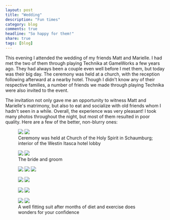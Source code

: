 ```yaml
---
layout: post
title: "Wedding"
description: "Fun times"
category: blog
comments: true
headline: "So happy for them!"
share: true
tags: [blog]
---
```

This evening I attended the wedding of my friends Matt and Marielle.  I had met the two of them through playing Technika at GameWorks a few years ago.  They had always been a couple even well before I met them, but today was their big day.  The ceremony was held at a church, with the reception following afterward at a nearby hotel.  Though I didn't know any of their respective families, a number of friends we made through playing Technika were also invited to the event.

The invitation not only gave me an opportunity to witness Matt and Marielle's matrimony, but also to eat and socialize with old friends whom I hadn't seen in a while.  Overall, the experience was very pleasant!  I took many photos throughout the night, but most of them resulted in poor quality.  Here are a few of the better, non-blurry ones:

<figure class="half">
      <a href="{{ site.url }}/images/wedding/church.jpg"><img src="{{ site.url }}/images/wedding/church.jpg"></a>
      <a href="{{ site.url }}/images/wedding/westin.jpg"><img src="{{ site.url }}/images/wedding/westin.jpg"></a>
      <figcaption>Ceremony was held at Church of the Holy Spirit in Schaumburg; interior of the Westin Itasca hotel lobby</figcaption>
</figure>

<figure class="half">
      <a href="{{ site.url }}/images/wedding/mm.jpg"><img src="{{ site.url }}/images/wedding/mm.jpg"></a>
      <a href="{{ site.url }}/images/wedding/mmk.jpg"><img src="{{ site.url }}/images/wedding/mmk.jpg"></a>
      <figcaption>The bride and groom</figcaption>
</figure>

<figure class="third">
      <a href="{{ site.url }}/images/wedding/michelle.jpg"><img src="{{ site.url }}/images/wedding/michelle.jpg"></a>
      <a href="{{ site.url }}/images/wedding/scott.jpg"><img src="{{ site.url }}/images/wedding/scott.jpg"></a>
      <a href="{{ site.url }}/images/wedding/mark_todd.jpg"><img src="{{ site.url }}/images/wedding/mark_todd.jpg"></a>
</figure>

<figure class="half">
      <a href="{{ site.url }}/images/wedding/todd.jpg"><img src="{{ site.url }}/images/wedding/todd.jpg"></a>
      <a href="{{ site.url }}/images/wedding/matt.jpg"><img src="{{ site.url }}/images/wedding/matt.jpg"></a>
</figure>

<figure class="half">
      <a href="{{ site.url }}/images/wedding/tiana.jpg"><img src="{{ site.url }}/images/wedding/tiana.jpg"></a>
      <a href="{{ site.url }}/images/wedding/marielle_sarah.jpg"><img src="{{ site.url }}/images/wedding/marielle_sarah.jpg"></a>
</figure>

<figure class="half">
      <a href="{{ site.url }}/images/wedding/selfie.jpg"><img src="{{ site.url }}/images/wedding/selfie.jpg"></a>
      <a href="{{ site.url }}/images/wedding/swagger.jpg"><img src="{{ site.url }}/images/wedding/swagger.jpg"></a>
      <figcaption>A well fitting suit after months of diet and exercise does wonders for your confidence</figcaption>
</figure>
